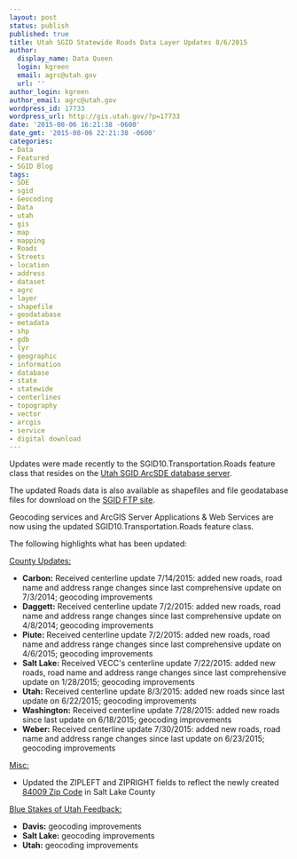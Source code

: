 ```yaml
---
layout: post
status: publish
published: true
title: Utah SGID Statewide Roads Data Layer Updates 8/6/2015
author:
  display_name: Data Queen
  login: kgreen
  email: agrc@utah.gov
  url: ''
author_login: kgreen
author_email: agrc@utah.gov
wordpress_id: 17733
wordpress_url: http://gis.utah.gov/?p=17733
date: '2015-08-06 16:21:38 -0600'
date_gmt: '2015-08-06 22:21:38 -0600'
categories:
- Data
- Featured
- SGID Blog
tags:
- SDE
- sgid
- Geocoding
- Data
- utah
- gis
- map
- mapping
- Roads
- Streets
- location
- address
- dataset
- agrc
- layer
- shapefile
- geodatabase
- metadata
- shp
- gdb
- lyr
- geographic
- information
- database
- state
- statewide
- centerlines
- topography
- vector
- arcgis
- service
- digital download
---
```

<p>Updates were made recently to the SGID10.Transportation.Roads feature class that resides on the <a href="{{ "/data/how-to-connect-to-the-sgid-via-sde/" | prepend: site.baseurl }}">Utah SGID ArcSDE database server</a>.</p>
<p>The updated Roads data is also available as shapefiles and file geodatabase files for download on the <a href="ftp://ftp.agrc.utah.gov/UtahSGID_Vector/UTM12_NAD83/TRANSPORTATION/PackagedData/_Statewide/UtahRoadAndHighwaySystem/">SGID FTP site</a>.</p>
<p>Geocoding services and ArcGIS Server Applications & Web Services are now using the updated SGID10.Transportation.Roads feature class.</p>
<p>The following highlights what has been updated:</p>
<p><span style="text-decoration: underline;">County Updates:</span></p>
<ul>
<li><strong>Carbon:</strong> Received centerline update 7/14/2015: added new roads, road name and address range changes since last comprehensive update on 7/3/2014; geocoding improvements</li>
<li><strong>Daggett:</strong> Received centerline update 7/2/2015: added new roads, road name and address range changes since last comprehensive update on 4/8/2014; geocoding improvements</li>
<li><strong>Piute:</strong> Received centerline update 7/2/2015: added new roads, road name and address range changes since last comprehensive update on 4/6/2015; geocoding improvements</li>
<li><strong>Salt Lake:</strong> Received VECC's centerline update 7/22/2015: added new roads, road name and address range changes since last comprehensive update on 1/28/2015; geocoding improvements</li>
<li><strong>Utah:</strong> Received centerline update 8/3/2015: added new roads since last update on 6/22/2015; geocoding improvements</li>
<li><strong>Washington:</strong> Received centerline update 7/28/2015: added new roads since last update on 6/18/2015; geocoding improvements</li>
<li><strong>Weber:</strong> Received centerline update 7/30/2015: added new roads, road name and address range changes since last update on 6/23/2015; geocoding improvements </li>
</ul>
<p><span style="text-decoration: underline;">Misc:</span></p>
<ul>
<li>Updated the ZIPLEFT and ZIPRIGHT fields to reflect the newly created <a href="{{site.baseurl}}{% post_url 2015-07-29-new-84009-zip-code-in-salt-lake-county %}">84009 Zip Code</a> in Salt Lake County
</ul>
<p><span style="text-decoration: underline;">Blue Stakes of Utah Feedback:</span></p>
<ul>
<li><strong>Davis:</strong> geocoding improvements</li>
<li><strong>Salt Lake:</strong> geocoding improvements</li>
<li><strong>Utah:</strong> geocoding improvements</li>
</ul>
